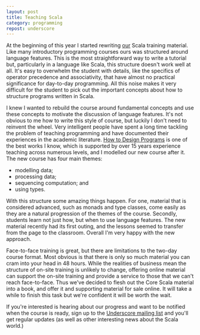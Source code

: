 ```yaml
---
layout: post
title: Teaching Scala
category: programming
repost: underscore
---
```


At the beginning of this year I started rewriting [our](http://underscoreconsulting.com/) Scala training material. Like many introductory programming courses ours was structured around language features. This is the most straightforward way to write a tutorial but, particularly in a language like Scala, this structure doesn't work well at all. It's easy to overwhelm the student with details, like the specifics of operator precedence and associativity, that have almost no practical significance for day-to-day programming. All this noise makes it very difficult for the student to pick out the important concepts about how to structure programs written in Scala.

I knew I wanted to rebuild the course around fundamental concepts and use these concepts to motivate the discussion of language features. It's not obvious to me how to write this style of course, but luckily I don't need to reinvent the wheel. Very intelligent people have spent a long time tackling the problem of teaching programming and have documented their experiences in the academic literature. [How to Design Programs](http://htdp.org) is one of the best works I know, which is supported by over 15 years experience teaching across numerous levels, and I modelled our new course after it. The new course has four main themes:

- modelling data;
- processing data;
- sequencing computation; and
- using types.

With this structure some amazing things happen. For one, material that is considered advanced, such as monads and type classes, come easily as they are a natural progression of the themes of the course. Secondly, students learn not just how, but when to use language features. The new material recently had its first outing, and the lessons seemed to transfer from the page to the classroom. Overall I'm very happy with the new approach.

Face-to-face training is great, but there are limitations to the two-day course format. Most obvious is that there is only so much material you can cram into your head in 48 hours. While the realities of business mean the structure of on-site training is unlikely to change, offering online material can support the on-site training and provide a service to those that we can't reach face-to-face. Thus we've decided to flesh out the Core Scala material into a book, and offer it and supporting material for sale online. It will take a while to finish this task but we're confident it will be worth the wait.

If you're interested is hearing about our progress and want to be notified when the course is ready, sign up to the [Underscore mailing list](http://underscoreconsulting.com/blog/posts/2014/03/10/teaching-scala.html) and you'll get regular updates (as well as other interesting news about the Scala world.)
